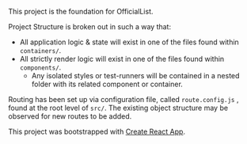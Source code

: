 This project is the foundation for OfficialList.

Project Structure is broken out in such a way that:
  * All application logic & state will exist in one of the files found within ```containers/```.
  * All strictly render logic will exist in one of the files found within ```components/```.
    * Any isolated styles or test-runners will be contained in a nested folder with its related component or container.

Routing has been set up via configuration file, called ```route.config.js``` , found at the root level of ```src/```. The existing object structure may be observed for new routes to be added.

This project was bootstrapped with [Create React App](https://github.com/facebook/create-react-app).